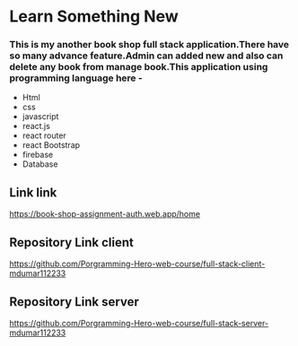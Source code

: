 # Learn Something New

### This is my another book shop full stack application.There have so many advance feature.Admin can added new and also can delete any book from manage book.This application using programming language here -

- Html
- css
- javascript
- react.js
- react router
- react Bootstrap
- firebase
- Database


## Link link

https://book-shop-assignment-auth.web.app/home

## Repository Link client

https://github.com/Porgramming-Hero-web-course/full-stack-client-mdumar112233

## Repository Link server

https://github.com/Porgramming-Hero-web-course/full-stack-server-mdumar112233
